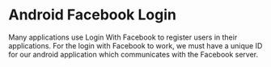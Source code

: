 # Android Facebook Login

Many applications use Login With Facebook to register users in their applications. For the login with Facebook to work, 
we must have a unique ID for our android application which communicates with the Facebook server.
